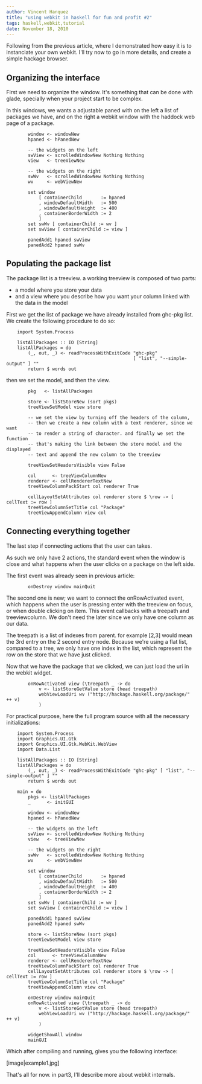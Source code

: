 ```yaml
---
author: Vincent Hanquez
title: "using webkit in haskell for fun and profit #2"
tags: haskell,webkit,tutorial
date: November 18, 2010
---
```


Following from the previous article, where I demonstrated how easy it is to
instanciate your own webkit. I'll try now to go in more details, and create
a simple hackage browser.

<!--more-->

Organizing the interface
------------------------

First we need to organize the window. It's something that can be done with
glade, specially when your project start to be complex.

In this windows, we wants a adjustable paned with on the left a list of
packages we have, and on the right a webkit window with the haddock web page of
a package.

~~~~~~~~~~~~ {.haskell .numberLines}
    	window <- windowNew
    	hpaned <- hPanedNew
    
    	-- the widgets on the left
    	swView <- scrolledWindowNew Nothing Nothing
    	view   <- treeViewNew
    
    	-- the widgets on the right
    	swWv   <- scrolledWindowNew Nothing Nothing
    	wv     <- webViewNew
    
    	set window
    		[ containerChild       := hpaned
    		, windowDefaultWidth   := 500
    		, windowDefaultHeight  := 400
    		, containerBorderWidth := 2
    		]
    	set swWv [ containerChild := wv ]
    	set swView [ containerChild := view ]
    
    	panedAdd1 hpaned swView
    	panedAdd2 hpaned swWv
~~~~~~~~~~~~


Populating the package list
---------------------------

The package list is a treeview. a working treeview is composed of two parts:

* a model where you store your data
* and a view where you describe how you want your column linked with the data
  in the model

First we get the list of package we have already installed from ghc-pkg list.
We create the following procedure to do so:

~~~~~~~~~~~~ {.haskell .numberLines}
    import System.Process
    
    listAllPackages :: IO [String]
    listAllPackages = do
    	(_, out, _) <- readProcessWithExitCode "ghc-pkg"
    	                                       [ "list", "--simple-output" ] ""
    	return $ words out
~~~~~~~~~~~~

then we set the model, and then the view.

~~~~~~~~~~~~ {.haskell .numberLines}
    	pkg   <- listAllPackages
    
    	store <- listStoreNew (sort pkgs)
    	treeViewSetModel view store
    
    	-- we set the view by turning off the headers of the column,
    	-- then we create a new column with a text renderer, since we want
    	-- to render a string of character. and finally we set the function
    	-- that's making the link between the store model and the displayed
    	-- text and append the new column to the treeview
    
    	treeViewSetHeadersVisible view False
    
    	col      <- treeViewColumnNew
    	renderer <- cellRendererTextNew
    	treeViewColumnPackStart col renderer True
    
    	cellLayoutSetAttributes col renderer store $ \row -> [ cellText := row ]
    	treeViewColumnSetTitle col "Package"
    	treeViewAppendColumn view col
~~~~~~~~~~~~

Connecting everything together
------------------------------

The last step if connecting actions that the user can takes.

As such we only have 2 actions, the standard event when the window is close
and what happens when the user clicks on a package on the left side.

The first event was already seen in previous article:

~~~~~~~~~~~~ {.haskell .numberLines}
    	onDestroy window mainQuit
~~~~~~~~~~~~

The second one is new; we want to connect the onRowActivated event, which
happens when the user is pressing enter with the treeview on focus, or when
double clicking on item. This event callbacks with a treepath and treeviewcolumn.
We don't need the later since we only have one column as our data.

The treepath is a list of indexes from parent. for example [2,3] would mean
the 3rd entry on the 2 second entry node. Because we're using a flat list,
compared to a tree, we only have one index in the list, which represent
the row on the store that we have just clicked.

Now that we have the package that we clicked, we can just load the uri in
the webkit widget.

~~~~~~~~~~~~ {.haskell .numberLines}
    	onRowActivated view (\treepath _ -> do
    		v <- listStoreGetValue store (head treepath)
    		webViewLoadUri wv ("http://hackage.haskell.org/package/" ++ v)
    		)
~~~~~~~~~~~~

For practical purpose, here the full program source with all the necessary
initializations:

~~~~~~~~~~~~ {.haskell .numberLines}
    import System.Process
    import Graphics.UI.Gtk
    import Graphics.UI.Gtk.WebKit.WebView
    import Data.List
    
    listAllPackages :: IO [String]
    listAllPackages = do
    	(_, out, _) <- readProcessWithExitCode "ghc-pkg" [ "list", "--simple-output" ] ""
    	return $ words out
    
    main = do
    	pkgs <- listAllPackages
    	_      <- initGUI
    
    	window <- windowNew
    	hpaned <- hPanedNew
    
    	-- the widgets on the left
    	swView <- scrolledWindowNew Nothing Nothing
    	view   <- treeViewNew
    
    	-- the widgets on the right
    	swWv   <- scrolledWindowNew Nothing Nothing
    	wv     <- webViewNew
    
    	set window
    		[ containerChild       := hpaned
    		, windowDefaultWidth   := 500
    		, windowDefaultHeight  := 400
    		, containerBorderWidth := 2
    		]
    	set swWv [ containerChild := wv ]
    	set swView [ containerChild := view ]
    
    	panedAdd1 hpaned swView
    	panedAdd2 hpaned swWv
    
    	store <- listStoreNew (sort pkgs)
    	treeViewSetModel view store
    
    	treeViewSetHeadersVisible view False
    	col      <- treeViewColumnNew
    	renderer <- cellRendererTextNew
    	treeViewColumnPackStart col renderer True
    	cellLayoutSetAttributes col renderer store $ \row -> [ cellText := row ]
    	treeViewColumnSetTitle col "Package"
    	treeViewAppendColumn view col
    
    	onDestroy window mainQuit
    	onRowActivated view (\treepath _ -> do
    		v <- listStoreGetValue store (head treepath)
    		webViewLoadUri wv ("http://hackage.haskell.org/package/" ++ v)
    		)
    
    	widgetShowAll window
    	mainGUI
~~~~~~~~~~~~

Which after compiling and running, gives you the following interface:

[image|example1.jpg]

That's all for now. in part3, I'll describe more about webkit internals.
